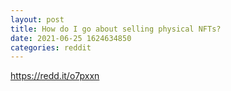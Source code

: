 ```yaml
--- 
layout: post 
title: How do I go about selling physical NFTs? 
date: 2021-06-25 1624634850 
categories: reddit 
--- 
```

https://redd.it/o7pxxn